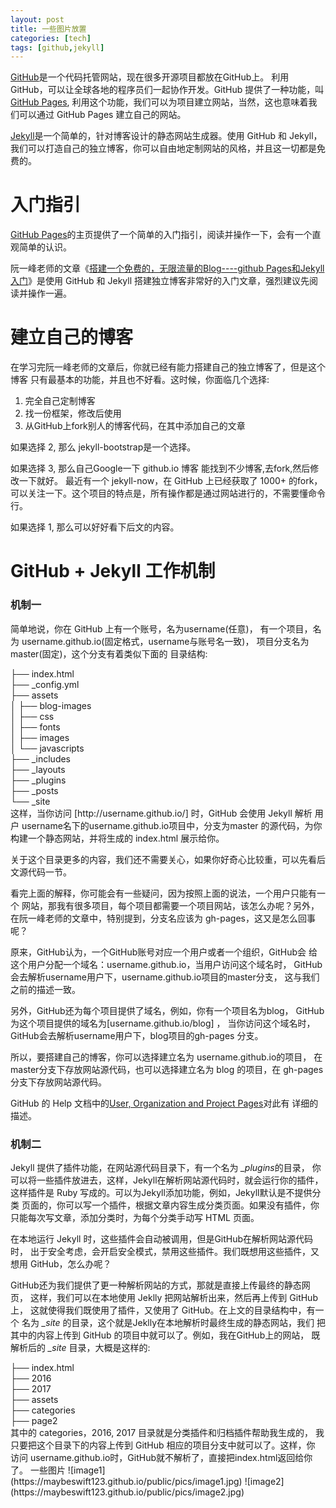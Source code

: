 ```yaml
---
layout: post
title: 一些图片放置
categories: [tech]
tags: [github,jekyll]
---
```


[GitHub](https://github.com/)是一个代码托管网站，现在很多开源项目都放在GitHub上。 利用GitHub，可以让全球各地的程序员们一起协作开发。GitHub 提供了一种功能，叫 [GitHub Pages](https://pages.github.com/), 利用这个功能，我们可以为项目建立网站，当然，这也意味着我们可以通过 GitHub Pages 建立自己的网站。

[Jekyll](http://jekyll.com.cn/)是一个简单的，针对博客设计的静态网站生成器。使用 GitHub 和 Jekyll，我们可以打造自己的独立博客，你可以自由地定制网站的风格，并且这一切都是免费的。

<!-- 这是我在GitHub上个人博客的[源代码](https://github.com/maybeswift123/maybeswift123.github.io)。 -->

# 入门指引

[GitHub Pages](https://pages.github.com/)的主页提供了一个简单的入门指引，阅读并操作一下，会有一个直观简单的认识。

阮一峰老师的文章《[搭建一个免费的，无限流量的Blog----github Pages和Jekyll入门](http://www.ruanyifeng.com/blog/2012/08/blogging_with_jekyll.html)》是使用 GitHub 和 Jekyll 搭建独立博客非常好的入门文章，强烈建议先阅读并操作一遍。
 # 建立自己的博客
在学习完阮一峰老师的文章后，你就已经有能力搭建自己的独立博客了，但是这个博客 只有最基本的功能，并且也不好看。这时候，你面临几个选择:

 1. 完全自己定制博客
 2. 找一份框架，修改后使用
 3. 从GitHub上fork别人的博客代码，在其中添加自己的文章
<!-- more -->
如果选择 2, 那么 jekyll-bootstrap是一个选择。 

如果选择 3, 那么自己Google一下 github.io 博客 能找到不少博客,去fork,然后修改一下就好。 最近有一个 jekyll-now，在 GitHub 上已经获取了 1000+ 的fork，可以关注一下。这个项目的特点是，所有操作都是通过网站进行的，不需要懂命令行。

如果选择 1, 那么可以好好看下后文的内容。
# GitHub + Jekyll 工作机制
### 机制一 
  简单地说，你在 GitHub 上有一个账号，名为username(任意)， 有一个项目，名为 username.github.io(固定格式，username与账号名一致)， 项目分支名为 master(固定)，这个分支有着类似下面的 目录结构:
<div class="message">
├── index.html  <br />
├── _config.yml  <br />
├── assets  <br />
│   ├── blog-images  <br />
│   ├── css  <br />
│   ├── fonts  <br />
│   ├── images  <br />
│   └── javascripts  <br />
├── _includes  <br />
├── _layouts  <br />
├── _plugins  <br />
├── _posts  <br />
└── _site  <br />
</div>
这样，当你访问 [http://username.github.io/] 时，GitHub 会使用 Jekyll 解析 用户 username名下的username.github.io项目中，分支为master 的源代码，为你构建一个静态网站，并将生成的 index.html 展示给你。

关于这个目录更多的内容，我们还不需要关心，如果你好奇心比较重，可以先看后文源代码一节。

看完上面的解释，你可能会有一些疑问，因为按照上面的说法，一个用户只能有一个 网站，那我有很多项目，每个项目都需要一个项目网站，该怎么办呢？另外，在阮一峰老师的文章中，特别提到，分支名应该为 gh-pages，这又是怎么回事呢？

原来，GitHub认为，一个GitHub账号对应一个用户或者一个组织，GitHub会 给这个用户分配一个域名：username.github.io，当用户访问这个域名时， GitHub会去解析username用户下，username.github.io项目的master分支， 这与我们之前的描述一致。

另外，GitHub还为每个项目提供了域名，例如，你有一个项目名为blog， GitHub为这个项目提供的域名为[username.github.io/blog] ， 当你访问这个域名时，GitHub会去解析username用户下，blog项目的gh-pages 分支。

所以，要搭建自己的博客，你可以选择建立名为 username.github.io的项目， 在master分支下存放网站源代码，也可以选择建立名为 blog 的项目，在 gh-pages分支下存放网站源代码。

GitHub 的 Help 文档中的[User, Organization and Project Pages](https://help.github.com/articles/user-organization-and-project-pages/)对此有 详细的描述。
### 机制二
Jekyll 提供了插件功能，在网站源代码目录下，有一个名为 <em>_plugins</em>的目录， 你可以将一些插件放进去，这样，Jekyll在解析网站源代码时，就会运行你的插件， 这样插件是 Ruby 写成的。可以为Jekyll添加功能，例如，Jekyll默认是不提供分类 页面的，你可以写一个插件，根据文章内容生成分类页面。如果没有插件，你只能每次写文章，添加分类时，为每个分类手动写 HTML 页面。

在本地运行 Jekyll 时，这些插件会自动被调用，但是GitHub在解析网站源代码时， 出于安全考虑，会开启安全模式，禁用这些插件。我们既想用这些插件，又想用 GitHub，怎么办呢？

GitHub还为我们提供了更一种解析网站的方式，那就是直接上传最终的静态网页， 这样，我们可以在本地使用 Jeklly 把网站解析出来，然后再上传到 GitHub上， 这就使得我们既使用了插件，又使用了 GitHub。在上文的目录结构中，有一个 名为<em> _site</em> 的目录，这个就是Jeklly在本地解析时最终生成的静态网站，我们 把其中的内容上传到 GitHub 的项目中就可以了。例如，我在GitHub上的网站， 既解析后的<em> _site</em> 目录，大概是这样的:
<div class="message">
├── index.html  <br />
├── 2016  <br />
├── 2017  <br />
├── assets  <br />
├── categories  <br />
├── page2  <br />
</div>
其中的 categories，2016, 2017 目录就是分类插件和归档插件帮助我生成的， 我只要把这个目录下的内容上传到 GitHub 相应的项目分支中就可以了。这样，你 访问 username.github.io时，GitHub就不解析了，直接把index.html返回给你了。
一些图片
![image1](https://maybeswift123.github.io/public/pics/image1.jpg)
![image2](https://maybeswift123.github.io/public/pics/image2.jpg)
